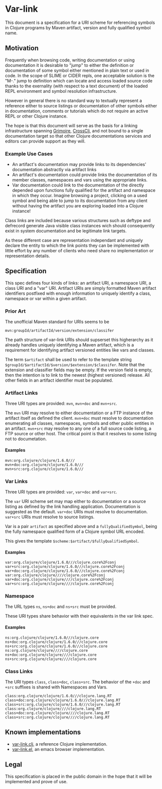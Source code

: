 # Var-link

This document is a specification for a URI scheme for referencing
symbols in Clojure programs by Maven artifact, version and fully
qualified symbol name.

## Motivation

Frequently when browsing code, writing documentation or using
documentation it is desirable to "jump" to either the definition or
documentation of some symbol either mentioned in plain text or used in
code. In the scope of SLIME or CIDER repls, one acceptable solution is
the "M-." jump to definition which can locate and access loaded source
code thanks to the exernality (with respect to a text document) of the
loaded REPL environment and symbol resolution infrastructure.

However in general there is no standard way to textually represent a
reference either to source listings or documentation of other symbols
either in documentation, comments or tutorials which do not require an
active REPL or other Clojure instance.

The hope is that this document will serve as the basis for a linking
infrastructure spanning [Grimoire](http://grimoire.arrdem.com),
[CrossClj](http://crossclj.info), and not bound to a single documentation
target so that other Clojure documentations services and editors can
provide support as they will.

### Example Use Cases

 - An artifact's documentation may provide links to its dependencies'
   documentation abstractly via artifact links
 - An artifact's documentation could provide links the documentation
   of its member classes, namespaces and vars using the appropriate
   links.
 - Var documentation could link to the documentation of the directly
   depended upon functions fully qualified for the artifact and
   namespace in which they occur. Imagine browsing a project, clicking
   on a used symbol and being able to jump to its documentation from
   any client without having the artifact you are exploring loaded
   into a Clojure instance!

Class links are included because various structures such as deftype
and defrecord generate Java visible class instances wich should
consequently exist in system documentation and be legitimate link
targets.

As these different case are representation independant and uniquely
declare the entity to which the link points they can be implemented
with little effort by any number of clients who need share no
implementation or representation details.

## Specification

This spec defines four kinds of links: an artifact URI, a namespace
URI, a class URI and a "var" URI. Artifact URIs are simply formatted
Maven artifact identifiers postfixed with enough information to
uniquely identify a class, namespace or var within a given artifact.

### Prior Art

The unofficial Maven standard for URIs seems to be

```
mvn:groupId/artifactId/version/extension/classifer
```

The path structure of var-link URIs should supserset this higherarchy
as it already handles uniquely identifying a Maven artifact, which is
a requirement for identifying artifact versioned entities like vars
and classes.

The term `$artifact` shall be used to refer to the template string
`$groupId/$artifactId/$version/$extension/$classifer`. Note that the
extension and classifier fields may be empty. If the version field is
empty, then the intention is to link to the newest (highest versioned)
release. All other fields in an artifact identifier must be populated.

### Artifact Links

Three URI types are provided: `mvn`, `mvn+doc` and `mvn+src`.

The `mvn` URI may resolve to either documentation or a FTP instance of
the artifact itself as defined the client. `mvn+doc` must resolve to
documentation enumerating all classes, namespaces, symbols and other
public entities in an artifact. `mvn+src` may resolve to any one of a
full source code listing, a FTP source or other host. The critical
point is that it resolves to some listing not to documetation.

#### Examples
```
mvn:org.clojure/clojure/1.6.0///
mvn+doc:org.clojure/clojure/1.6.0///
mvn+src:org.clojure/clojure/1.6.0///
```

### Var Links

Three URI types are provided: `var`, `var+doc` and `var+src`. 

The `var` URI scheme set may map either to documentation or a source
listing as defined by the link handling application. Documentation is
suggested as the default. `var+doc` URIs must resolve to
documentation. `var+src` URIs must resolve to source listings.

Var is a pair `artifact` as specified above and a
`fullyQualifiedSymbol`, being the fully namespace qualified form of a
Clojure symbol URL encoded.

This gives the template `$scheme:$artifact/$fullyQualifiedSymbol`.

#### Examples
```
var:org.clojure/clojure/1.6.0///clojure.core%2Fconj
var+src:org.clojure/clojure/1.6.0///clojure.core%2Fconj
var+doc:org.clojure/clojure/1.6.0///clojure.core%2Fconj
var:org.clojure/clojure////clojure.core%2Fconj
var+doc:org.clojure/clojure////clojure.core%2Fconj
var+src:org.clojure/clojure////clojure.core%2Fconj
```

### Namespace

The URL types `ns`, `ns+doc` and `ns+src` must be provided.

These URI types share behavior with their equivalents in the var link
spec.

#### Examples

```
ns:org.clojure/clojure/1.6.0///clojure.core
ns+doc:org.clojure/clojure/1.6.0///clojure.core
ns+src:org.clojure/clojure/1.6.0///clojure.core
ns:org.clojure/clojure////clojure.core
ns+doc:org.clojure/clojure////clojure.core
ns+src:org.clojure/clojure////clojure.core
```

### Class Links

The URI types `class`, `class+doc`, `class+src`. The behavior of the
`+doc` and `+src` suffixes is shared with Namespaces and Vars.

```
class:org.clojure/clojure/1.6.0///clojure.lang.RT
class+doc:org.clojure/clojure/1.6.0///clojure.lang.RT
class+src:org.clojure/clojure/1.6.0///clojure.lang.RT
class:org.clojure/clojure////clojure.lang.RT
class+doc:org.clojure/clojure////clojure.lang.RT
class+src:org.clojure/clojure////clojure.lang.RT
```

## Known implementations

 - [var-link.clj](http://github.com/clojure-grimoire/var-link.clj), a
   reference Clojure implementation.
 - [var-link.el](http://github.com/clojure-grimoire/var-link.el), an
   emacs browser implementation.

## Legal

This specification is placed in the public domain in the hope that it
will be implemented and prove of use.
